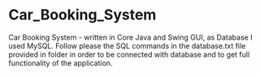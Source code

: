 # Car_Booking_System
Car Booking System - written in Core Java and Swing GUI, as Database I used MySQL. 
Follow please the SQL commands in the database.txt file provided in <resources> folder in order to be connected with database and to get full functionality of the application.
